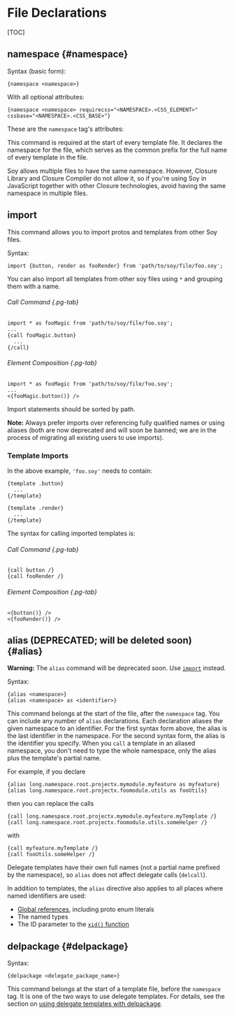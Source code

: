 # File Declarations


[TOC]

## namespace {#namespace}

Syntax (basic form):

```soy
{namespace <namespace>}
```

With all optional attributes:

```soy
{namespace <namespace> requirecss="<NAMESPACE>.<CSS_ELEMENT>" cssbase="<NAMESPACE>.<CSS_BASE>"}
```

These are the `namespace` tag's attributes:

<!--#include file="common-attributes-include.md"-->

This command is required at the start of every template file. It declares the
namespace for the file, which serves as the common prefix for the full name of
every template in the file.

Soy allows multiple files to have the same namespace. However, Closure Library
and Closure Compiler do not allow it, so if you're using Soy in JavaScript
together with other Closure technologies, avoid having the same namespace in
multiple files.

## import

This command allows you to import protos and templates from other Soy files.

Syntax:

```soy
import {button, render as fooRender} from 'path/to/soy/file/foo.soy';
```

You can also import all templates from other soy files using `*` and grouping
them with a name.

<section class="polyglot">

###### Call Command {.pg-tab}

```soy
import * as fooMagic from 'path/to/soy/file/foo.soy';
...
{call fooMagic.button}
  ...
{/call}
```

###### Element Composition {.pg-tab}

```soy
import * as fooMagic from 'path/to/soy/file/foo.soy';
...
<{fooMagic.button()} />
```

</section>

Import statements should be sorted by path.

**Note:** Always prefer imports over referencing fully qualified names or using
aliases (both are now deprecated and will soon be banned; we are in the process
of migrating all existing users to use imports).

### Template Imports

In the above example, `'foo.soy'` needs to contain:

```soy
{template .button}
  ...
{/template}

{template .render}
  ...
{/template}
```

The syntax for calling imported templates is:

<section class="polyglot">

###### Call Command {.pg-tab}

```soy
{call button /}
{call fooRender /}
```

###### Element Composition {.pg-tab}

```soy
<{button()} />
<{fooRender()} />
```

</section>


## alias (DEPRECATED; will be deleted soon) {#alias}

**Warning:** The `alias` command will be deprecated soon. Use
[`import`](#import) instead.

Syntax:

```soy
{alias <namespace>}
{alias <namespace> as <identifier>}
```

This command belongs at the start of the file, after the `namespace` tag. You
can include any number of `alias` declarations. Each declaration aliases the
given namespace to an identifier. For the first syntax form above, the alias is
the last identifier in the namespace. For the second syntax form, the alias is
the identifier you specify. When you `call` a template in an aliased namespace,
you don't need to type the whole namespace, only the alias plus the template's
partial name.

For example, if you declare

```soy
{alias long.namespace.root.projectx.mymodule.myfeature as myfeature}
{alias long.namespace.root.projectx.foomodule.utils as fooUtils}
```

then you can replace the calls

```soy
{call long.namespace.root.projectx.mymodule.myfeature.myTemplate /}
{call long.namespace.root.projectx.foomodule.utils.someHelper /}
```

with

```soy
{call myfeature.myTemplate /}
{call fooUtils.someHelper /}
```

Delegate templates have their own full names (not a partial name prefixed by the
namespace), so `alias` does not affect delegate calls (`delcall`).

In addition to templates, the `alias` directive also applies to all places where
named identifiers are used:

*   [Global references](expressions#globals), including proto enum literals
*   The named types
*   The ID parameter to the [`xid()` function](functions#xid)

## delpackage {#delpackage}

Syntax:

```soy
{delpackage <delegate_package_name>}
```

This command belongs at the start of a template file, before the `namespace`
tag. It is one of the two ways to use delegate templates. For details, see the
section on [using delegate templates with delpackage](delegate-templates.md).
